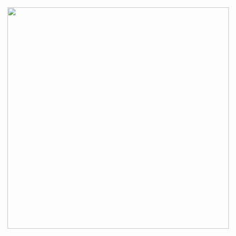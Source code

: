 <img src="https://github.com/user-attachments/assets/6a34e882-f8b7-4353-bf8b-e36cb6db0fac" width="500" height="500">
